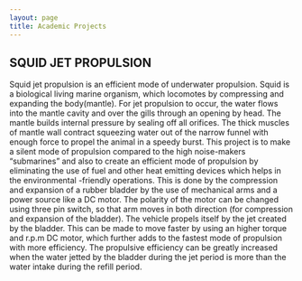 ```yaml
---
layout: page
title: Academic Projects
---
```


##  SQUID JET PROPULSION

Squid jet propulsion is an efficient mode of underwater propulsion.  Squid is a biological living marine organism, which 
locomotes  by compressing and expanding the body(mantle). For jet propulsion to occur, the water flows into the mantle 
cavity and over the gills through an opening by head. The mantle builds internal pressure by sealing off all orifices. 
The thick muscles of mantle wall contract squeezing water out of the narrow funnel with enough force to propel the animal
in a speedy burst.
This project is to make a silent mode of propulsion compared to the high noise-makers “submarines” and also to create an 
efficient mode of propulsion by eliminating the use of fuel and other heat emitting devices which helps in the environmental
-friendly operations. This is done by the compression and expansion of a rubber bladder by the use of mechanical arms and a 
power source like a DC motor. The polarity of the motor can be changed using three pin switch, so that arm moves in both 
direction (for compression and expansion of the bladder). The vehicle propels itself by the jet created by the bladder. 
This can be made to move faster by using an higher torque and r.p.m DC motor, which further adds to the fastest mode of propulsion
with more efficiency. The propulsive efficiency can be greatly increased when the water jetted by the bladder during the jet period
is more than the water intake during the refill period.

     
